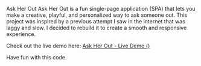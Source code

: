 Ask Her Out
Ask Her Out is a fun single-page application (SPA) that lets you make a creative, playful, and personalized way to ask someone out. This project was inspired by a previous attempt I saw in the internet that was laggy and slow. I decided to rebuild it to create a smooth and responsive experience.

Check out the live demo here: [Ask Her Out - Live Demo ()](https://ask-her-out-xi.vercel.app/)

Have fun with this code.
